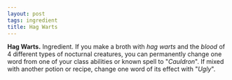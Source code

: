 ```yaml
---
layout: post
tags: ingredient
title: Hag Warts
---
```


<span class="alchemy">**Hag Warts.** Ingredient. If you make a broth with _hag warts_ and the _blood_ of 4 different types of nocturnal creatures, you can permanently change one word from one of your class abilities or known spell to "_Cauldron_". If mixed with another potion or recipe, change one word of its effect with "_Ugly_".</span>
